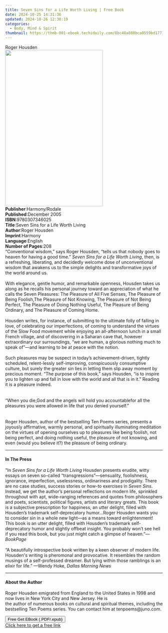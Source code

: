 ```yaml
---
title: Seven Sins for a Life Worth Living | Free Book
date: 2024-10-25 14:31:36
updated: 2024-10-26 12:30:19
categories:
  - Body, Mind & Spirit
thumbnail: https://thmb-001-ebook.techidaily.com/8bc48a888bca0559bd177123d0ecf791b39f3a7ccf1cb739989d4f86c62b99fc.jpg
---
```

<main id="book-container">
  <div class="flex flex-col">
    <div class="book-brief flex-1 py-6 px-4 sm:p-6 md:py-10 md:px-8">
      <!-- brief-->
      <div class="book-brief-main">Roger Housden</div>
    </div>
    <div
      class="book-meta-info flex-1 grid gap-4 col-start-1 col-end-3 row-start-1 sm:mb-6 sm:grid-cols-4 lg:gap-6 lg:col-start-2 lg:row-end-6 lg:row-span-6 lg:mb-0"
    >
      <div
        class="book-meta-info-left place-content-center mt-4 p-4 text-sm leading-6 col-start-2 col-span-2 dark:text-slate-400"
      >
        <img
          class="w-full h-500 object-cover rounded-lg sm:h-255 sm:col-span-2 lg:col-span-full"
          src="https://img-001-ebook.techidaily.com/a97c2d012fa55a0b6b3c8c10e5207aa29c5600501cc50461fce2278cdd50087c.jpg"
          alt=""
          width="312"
          height="500"
        />
      </div>
      <div
        class="book-meta-info-right mt-2 col-start-1 row-start-2 col-span-3 self-center"
      >
        <!-- meta data  -->
        <div class="flex flex-col px-4 md:px-8">
          <div class="flex-1">
            <strong>Publisher</strong>:<span class="px-2">Harmony/Rodale</span>
          </div>
          <div class="flex-1">
            <strong>Published</strong>:<span class="px-2">December 2005</span>
          </div>
          <div class="flex-1">
            <strong>ISBN</strong>:<span class="px-2">9780307346025</span>
          </div>
          <div class="flex-1">
            <strong>Title</strong>:<span class="px-2"
              >Seven Sins for a Life Worth Living</span
            >
          </div>
          <div class="flex-1">
            <strong>Author</strong>:<span class="px-2">Roger Housden</span>
          </div>
          <div class="flex-1">
            <strong>Imprint</strong>:<span class="px-2">Harmony</span>
          </div>
          <div class="flex-1">
            <strong>Language</strong>:<span class="px-2">English</span>
          </div>
          <div class="flex-1">
            <strong>Number of Pages</strong>:<span class="px-2">208</span>
          </div>
        </div>
      </div>
    </div>
    <div class="book-description flex-1 py-6 px-4 sm:p-6 md:py-10 md:px-8">
      <div class="book-description-main">
        <div accordion-content="" id="description">
          “Conventional wisdom,” says Roger Housden, “tells us that nobody goes
          to heaven for having a good time.”
          <i>Seven Sins for a Life Worth Living</i>, then, is a refreshing,
          liberating, and decidedly welcome dose of unconventional wisdom that
          awakens us to the simple delights and transformative joys of the world
          around us.<br /><br />With elegance, gentle humor, and remarkable
          openness, Housden takes us along as he recalls his personal journey
          toward an appreciation of what he calls the Seven Pleasures: The
          Pleasure of All Five Senses, The Pleasure of Being Foolish,The
          Pleasure of Not Knowing, The Pleasure of Not Being Perfect, The
          Pleasure of Doing Nothing Useful, The Pleasure of Being Ordinary, and
          The Pleasure of Coming Home.<br /><br />Housden writes, for instance,
          of submitting to the ultimate folly of falling in love, of celebrating
          our imperfections, of coming to understand the virtues of the Slow
          Food movement while enjoying an all-afternoon lunch in a small French
          village, and of discovering in a Saharan cave that, however
          extraordinary our surroundings, “we are human, a glorious nothing much
          to speak of”—and learning to be at peace with the notion.<br /><br />Such
          pleasures may be suspect in today’s achievement-driven, tightly
          scheduled, relent-lessly self-improving, conspicuously consumptive
          culture, but surely the greater sin lies in letting them slip away
          moment by precious moment. “The purpose of this book,” says Housden,
          “is to inspire you to lighten up and fall in love with the world and
          all that is in it.” Reading it is a pleasure indeed.<br /><br /><br />“When
          you die,God and the angels will hold you accountablefor all the
          pleasures you were allowed in life that you denied yourself.”<br /><br /><br />Roger
          Housden, author of the bestselling Ten Poems series, presents a
          joyously affirmative, warmly personal, and spiritually illuminating
          meditation on the virtues of opening ourselves up to pleasures like
          being foolish, not being perfect, and doing nothing useful, the
          pleasure of not knowing, and even (would you believe it?) the pleasure
          of being ordinary.
        </div>
        <div class="accordion-fader"></div>
      </div>
    </div>
    <div class="book-excerpts flex-1 py-6 px-4 sm:p-6 md:py-10 md:px-8">
      <!-- excerpts-->
      <div class="book-excerpts-main">
        <hr />
        <h4 class="placeholder placeholder-heading">
          <span>In The Press</span>
        </h4>
        <p>
          "In <i>Seven Sins for a Life Worth Living </i>Housden presents
          erudite, witty essays on seven so-called “transgressions”—sensuality,
          foolishness, ignorance, imperfection, uselessness, ordinariness and
          prodigality. There are no case studies, success stories or how-to
          exercises in <i>Seven Sins</i>. Instead, we get the author’s personal
          reflections on modern life, sprinkled throughout with apt,
          wide-ranging references and quotes from philosophers and poets,
          scientists, political figures, artists and literary greats. This book
          is a subjective prescription for happiness, an utter delight, filled
          with Housden’s trademark self-deprecatory humor...Roger Housden wants
          you to consider sin in a whole new light—as a means toward
          enlightenment! This book is an utter delight, filled with Housden’s
          trademark self-deprecatory humor and slightly offbeat insight. You
          probably won’t see hell if you read this book, but you just might
          catch a glimpse of heaven.”—<i>BookPage<br /><br /></i>“A beautifully
          introspective book written by a keen observer of modern life.
          Housden's writing is pheromonal and provocative. It resembles the
          random musings of a self-professed dreamer. But lying within those
          ramblings is an elixir for life.” —Wendy Hoke,
          <i>Dallas Morning News</i>
        </p>
      </div>
    </div>
    <div class="book-about-author flex-1 py-6 px-4 sm:p-6 md:py-10 md:px-8">
      <!-- about author-->
      <div class="book-main-author-main">
        <hr />
        <h4 class="placeholder placeholder-heading">
          <span>About the Author</span>
        </h4>
        <p>
          Roger Housden emigrated from England to the United States in 1998 and
          now lives in New York City and New Jersey. He is <br />the author of
          numerous books on cultural and spiritual themes, including the
          bestselling Ten Poems series. You can contact him at
          tenpoems@juno.com.
        </p>
      </div>
    </div>
    <div class="book-free-get flex-1 py-6 px-4 sm:p-6 md:py-10 md:px-8">
      <button
        id="btn-free-get"
        class="bg-blue-500 hover:bg-blue-700 text-white font-bold py-2 px-4 rounded"
      >
        Free Get EBook (.PDF/.epub)
      </button>
      <div id="countdown-display" class="px-2 text-lg mt-2"></div>
      <a
        id="free-link"
        class="hidden bg-blue-500 hover:bg-blue-700 text-white font-bold py-2 px-4 rounded"
        href="https://www.ebooks.com/en-us/book/239947/seven-sins-for-a-life-worth-living/roger-housden/"
        target="_blank"
        >Click here to get a free link</a
      >
    </div>
    <script>
      let countdownTime = 0;
      let countdownInterval = null;
      document
        .getElementById('btn-free-get')
        .addEventListener('click', startCountdown);
      function startCountdown() {
        countdownTime = new Date().getTime() + 60000 * 3;
        countdownInterval = setInterval(updateCountdown, 1000);
        document.getElementById('btn-free-get').disabled = true;
        document
          .getElementById('btn-free-get')
          .classList.add('bg-gray-500', 'cursor-not-allowed');
      }
      function updateCountdown() {
        let currentTime = new Date().getTime();
        let timeLeft = countdownTime - currentTime;
        let secondsLeft = Math.floor(timeLeft / 1000);
        document.getElementById('countdown-display').innerHTML =
          `Remaining time: ${secondsLeft} seconds.`;
        if (secondsLeft <= 0) {
          clearInterval(countdownInterval);
          document.getElementById('btn-free-get').classList.add('hidden');
          document.getElementById('free-link').classList.remove('hidden');
          document.getElementById('countdown-display').innerHTML = '';
        }
      }
    </script>
  </div>
</main>
